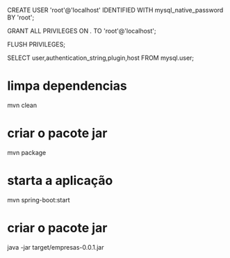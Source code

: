 CREATE USER 'root'@'localhost' IDENTIFIED WITH mysql_native_password BY 'root';

GRANT ALL PRIVILEGES ON *.* TO 'root'@'localhost';

FLUSH PRIVILEGES;

SELECT user,authentication_string,plugin,host FROM mysql.user;


# limpa dependencias
mvn clean

# criar o pacote jar
mvn package

# starta a aplicação
mvn spring-boot:start

# criar o pacote jar
java -jar target/empresas-0.0.1.jar

